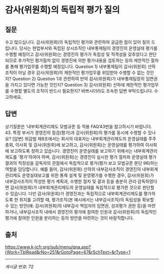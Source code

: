 # 감사(위원회)의 독립적 평가 질의

## 질문
수고 많으십니다.
감사(위원회)의 독립적인 평가와 관련하여 궁금한 점이 있어 질의 드립니다.
당사는 현업부서와 독립된 상시조직인 내부통제팀이 경영진의 운영실태 평가를 수행할 예정이고
감사(위원회)는 경영진의 평가가 독립성 및 적격성을 갖추었다고 판단되므로 추가적인 평가절차 없이
경영진에 의한 평가내용을 검토하는 등의 제한적인 절차를 통해 평가업무를 수행할 예정입니다.
Question 1) 내부통제팀이 감사(위원회) 산하 조직이 아닐 경우 감사(위원회)의 제한적인 평가업무를 위임받아 수행할 수 없는 것인지?
Question 2) Question 1과 관련하여 만약 감사(위원회)가 내부통제팀장의 임면권을 가지고 있다면 가능한 것인지?
Question 3) 감사(위원회) 산하에 제한적인 평가업무를 수행할 별도의 조직이 반드시 필요한지?
바쁘시더라도 조속한 답변 부탁드립니다.
수고하세요.

## 답변
상기질문은 ‘내부회계관리제도 모범규준 등 적용 FAQ’43번을 참고하시기 바랍니다.
43. 특정 부서가 경영진의 점검(평가)과 감사(위원회)의 평가를 동시에 수행할 수 있나요?
[답변] 외감법 제8조에서는 회사의 대표자는 내부회계관리제도의 운영실태를 주주총회, 이사회 및 감사(위원회)에 보고하고, 감사(위원회)는 운영실태를 평가하여 이사회에 보고하도록 정하고 있습니다. 경영진이 운영실태를 보고하기 위해서는 내부회계관리제도를 '평가'하여야 하며, 감사(위원회)는 경영진이 실시한 평가 절차와 운영실태 평가 결과의 적정성을 감독자의 관점에서 독립적으로 평가(평가·보고 모범규준 문단 96)하는 역할을 담당합니다.
예를 들어, 감사(위원회) 산하의 내부감사조직이 경영진의 내부회계관리제도 운영실태보고를 위한 통제 설계 및 운영평가를 수행한 경우, 감사(위원회)가 내부감사조직이 작성한 평가 계획과, 수행한 절차 및 결과 등을 충분히 관리·감독하였다면 감사(위원회)가 내부회계관리제도의 운영실태를 독립적으로 평가한 것으로 판단할 수 있습니다. 다만 감사(위원회)가 경영진과는 독립적으로 내부회계관리제도를 평가하도록 한 취지를 고려할 때, 평가조직(본 예시에서는 내부감사조직)의 독립성을 확보할 수 있는 방안(예: 감사(위원회)의 내부감사 책임자의 임면권, 성과평가 권한 등)을 마련하거나, 내부감사조직 내에서 경영진의 평가에 참여한 인원과 감사(위원회)의 독립적인 평가에 참여한 인원을 분리하는 등의 방안을 마련하는 것이 바람직합니다.

## 출처
https://www.k-icfr.org/sub/menu/qna.asp?rWork=TblRead&rNo=251&rGotoPage=67&rSchText=&rType=1

---
*게시글 번호: 72*
